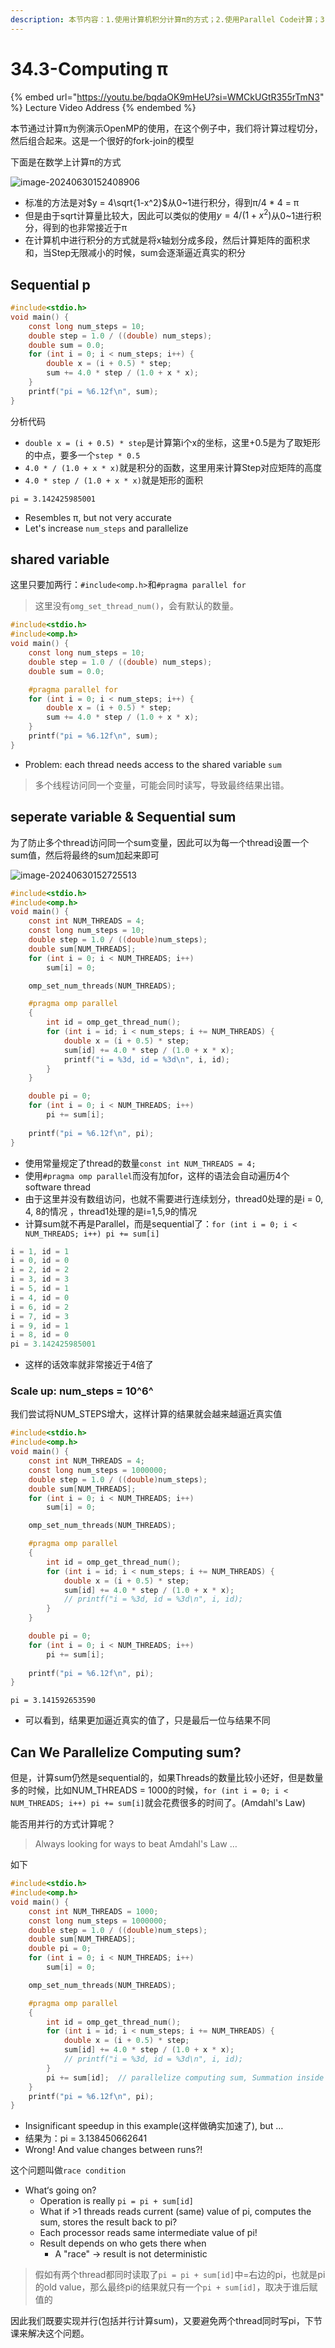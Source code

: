 ```yaml
---
description: 本节内容：1.使用计算机积分计算π的方式；2.使用Parallel Code计算；3.如何解决shared variable；4. 并行计算sum会导致race condition；
---
```


# 34.3-Computing π

{% embed url="https://youtu.be/bqdaOK9mHeU?si=WMCkUGtR355rTmN3" %}
Lecture Video Address
{% endembed %}

本节通过计算π为例演示OpenMP的使用，在这个例子中，我们将计算过程切分，然后组合起来。这是一个很好的fork-join的模型

下面是在数学上计算π的方式

![image-20240630152408906](.image/image-20240630152408906.png)

- 标准的方法是对$y = 4\sqrt{1-x^2}$从0~1进行积分，得到π/4 * 4 = π
- 但是由于sqrt计算量比较大，因此可以类似的使用$y = 4 /(1 + x^2)$从0~1进行积分，得到的也非常接近于π
- 在计算机中进行积分的方式就是将x轴划分成多段，然后计算矩阵的面积求和，当Step无限减小的时候，sum会逐渐逼近真实的积分

## Sequential p

```c
#include<stdio.h>
void main() {
    const long num_steps = 10;
    double step = 1.0 / ((double) num_steps);
    double sum = 0.0;
    for (int i = 0; i < num_steps; i++) {
        double x = (i + 0.5) * step;
        sum += 4.0 * step / (1.0 + x * x);
    }
    printf("pi = %6.12f\n", sum);
}
```

分析代码

- `double x = (i + 0.5) * step`是计算第i个x的坐标，这里+0.5是为了取矩形的中点，要多一个`step * 0.5`
- `4.0 * / (1.0 + x * x)`就是积分的函数，这里用来计算Step对应矩阵的高度
- `4.0 * step / (1.0 + x * x)`就是矩形的面积

```
pi = 3.142425985001
```

- Resembles π, but not very accurate
- Let's increase `num_steps` and parallelize

## shared variable

这里只要加两行：`#include<omp.h>`和`#pragma parallel for`

> 这里没有`omg_set_thread_num()`，会有默认的数量。

```c
#include<stdio.h>
#include<omp.h>
void main() {
    const long num_steps = 10;
    double step = 1.0 / ((double) num_steps);
    double sum = 0.0;

    #pragma parallel for
    for (int i = 0; i < num_steps; i++) {
        double x = (i + 0.5) * step;
        sum += 4.0 * step / (1.0 + x * x);
    }
    printf("pi = %6.12f\n", sum);
}
```

- Problem: each thread needs access to the shared variable `sum`

> 多个线程访问同一个变量，可能会同时读写，导致最终结果出错。

## seperate variable & Sequential sum

为了防止多个thread访问同一个sum变量，因此可以为每一个thread设置一个sum值，然后将最终的sum加起来即可

![image-20240630152725513](.image/image-20240630152725513.png)

```c
#include<stdio.h>
#include<omp.h>
void main() {
    const int NUM_THREADS = 4;
    const long num_steps = 10;
    double step = 1.0 / ((double)num_steps);
    double sum[NUM_THREADS];
    for (int i = 0; i < NUM_THREADS; i++)
        sum[i] = 0;

    omp_set_num_threads(NUM_THREADS);

    #pragma omp parallel
    {
        int id = omp_get_thread_num();
        for (int i = id; i < num_steps; i += NUM_THREADS) {
            double x = (i + 0.5) * step;
            sum[id] += 4.0 * step / (1.0 + x * x);
            printf("i = %3d, id = %3d\n", i, id);
        }
    }

    double pi = 0;
    for (int i = 0; i < NUM_THREADS; i++)
        pi += sum[i];
    
    printf("pi = %6.12f\n", pi);
}
```

- 使用常量规定了thread的数量`const int NUM_THREADS = 4;`
- 使用`#pragma omp parallel`而没有加for，这样的语法会自动遍历4个software thread
- 由于这里并没有数组访问，也就不需要进行连续划分，thread0处理的是i = 0, 4, 8的情况 ，thread1处理的是i=1,5,9的情况
- 计算sum就不再是Parallel，而是sequential了：`for (int i = 0; i < NUM_THREADS; i++) pi += sum[i]`

```c
i = 1, id = 1
i = 0, id = 0
i = 2, id = 2
i = 3, id = 3
i = 5, id = 1
i = 4, id = 0
i = 6, id = 2
i = 7, id = 3
i = 9, id = 1
i = 8, id = 0
pi = 3.142425985001
```

- 这样的话效率就非常接近于4倍了

### Scale up: num_steps = 10^6^

我们尝试将NUM_STEPS增大，这样计算的结果就会越来越逼近真实值

```c
#include<stdio.h>
#include<omp.h>
void main() {
    const int NUM_THREADS = 4;
    const long num_steps = 1000000;
    double step = 1.0 / ((double)num_steps);
    double sum[NUM_THREADS];
    for (int i = 0; i < NUM_THREADS; i++)
        sum[i] = 0;

    omp_set_num_threads(NUM_THREADS);

    #pragma omp parallel
    {
        int id = omp_get_thread_num();
        for (int i = id; i < num_steps; i += NUM_THREADS) {
            double x = (i + 0.5) * step;
            sum[id] += 4.0 * step / (1.0 + x * x);
            // printf("i = %3d, id = %3d\n", i, id);
        }
    }

    double pi = 0;
    for (int i = 0; i < NUM_THREADS; i++)
        pi += sum[i];
    
    printf("pi = %6.12f\n", pi);
}
```

```
pi = 3.141592653590
```

- 可以看到，结果更加逼近真实的值了，只是最后一位与结果不同

## Can We Parallelize Computing sum?

但是，计算sum仍然是sequential的，如果Threads的数量比较小还好，但是数量多的时候，比如NUM_THREADS = 1000的时候，`for (int i = 0; i < NUM_THREADS; i++) pi += sum[i]`就会花费很多的时间了。(Amdahl's Law)

能否用并行的方式计算呢？

> Always looking for ways to beat Amdahl's Law …

如下

```c
#include<stdio.h>
#include<omp.h>
void main() {
    const int NUM_THREADS = 1000;
    const long num_steps = 1000000;
    double step = 1.0 / ((double)num_steps);
    double sum[NUM_THREADS];
    double pi = 0;
    for (int i = 0; i < NUM_THREADS; i++)
        sum[i] = 0;

    omp_set_num_threads(NUM_THREADS);

    #pragma omp parallel
    {
        int id = omp_get_thread_num();
        for (int i = id; i < num_steps; i += NUM_THREADS) {
            double x = (i + 0.5) * step;
            sum[id] += 4.0 * step / (1.0 + x * x);
            // printf("i = %3d, id = %3d\n", i, id);
        }
        pi += sum[id];  // parallelize computing sum, Summation inside parallel section
    }
    printf("pi = %6.12f\n", pi);
}
```

- Insignificant speedup in this example(这样做确实加速了), but …
- 结果为：pi = 3.138450662641
- Wrong! And value changes between runs?!

这个问题叫做`race condition`

- What‘s going on?
    - Operation is really `pi = pi + sum[id]`
    - What if >1 threads reads current (same) value of pi, computes the sum, stores the result back to pi?
    - Each processor reads same intermediate value of pi!
    - Result depends on who gets there when
        - A "race" → result is not deterministic

> 假如有两个thread都同时读取了`pi = pi + sum[id]`中=右边的pi，也就是pi的old value，那么最终pi的结果就只有一个`pi + sum[id]`，取决于谁后赋值的

因此我们既要实现并行(包括并行计算sum)，又要避免两个thread同时写pi，下节课来解决这个问题。
